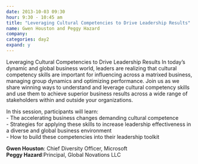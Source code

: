```yaml
---
date: 2013-10-03 09:30
hour: 9:30 - 10:45 am
title: "Leveraging Cultural Competencies to Drive Leadership Results"
name: Gwen Houston and Peggy Hazard
company:
categories: day2
expand: y
---
```

Leveraging Cultural Competencies to Drive Leadership Results
In today’s dynamic and global business world, leaders are realizing that cultural competency skills are important for influencing across a matrixed business, managing group dynamics and optimizing performance. Join us as we share winning ways to understand and leverage cultural competency skills and use them to achieve superior business results across a wide range of stakeholders within and outside your organizations.

In this session, participants will learn: <br />
\- The accelerating business changes demanding cultural
competence <br />
\- Strategies for applying these skills to increase leadership
effectiveness in a diverse and global business environment <br />
\- How to build these competencies into their leadership toolkit <br />

<strong>Gwen Houston</strong>: Chief Diversity Officer, Microsoft <br />
<strong>Peggy Hazard</strong>:Principal, Global Novations LLC